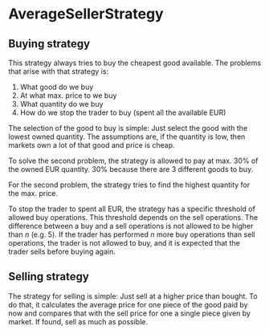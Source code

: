 # AverageSellerStrategy

## Buying strategy

This strategy always tries to buy the cheapest good available. The problems that arise with
that strategy is:

1. What good do we buy
2. At what max. price to we buy
3. What quantity do we buy
4. How do we stop the trader to buy (spent all the available EUR)

The selection of the good to buy is simple: Just select the good with the lowest owned
quantity. The assumptions are, if the quantity is low, then markets own a lot of that good
and price is cheap.

To solve the second problem, the strategy is allowed to pay at max. 30% of the owned EUR
quantity. 30% because there are 3 different goods to buy.

For the second problem, the strategy tries to find the highest quantity for the max. price.

To stop the trader to spent all EUR, the strategy has a specific threshold of allowed buy
operations. This threshold depends on the sell operations. The difference between a buy
and a sell operations is not allowed to be higher than *n* (e.g. 5). If the trader has
performed *n* more buy operations than sell operations, the trader is not allowed to buy,
and it is expected that the trader sells before buying again.

## Selling strategy

The strategy for selling is simple: Just sell at a higher price than bought. To do that, it
calculates the average price for one piece of the good paid by now and compares that with the 
sell price for one a single piece given by market. If found, sell as much as possible.